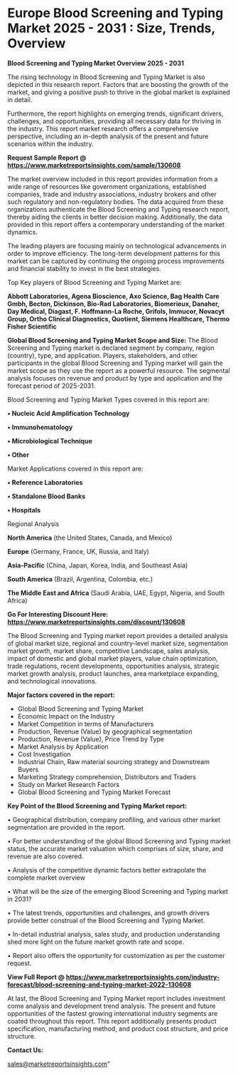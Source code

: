 # Europe Blood Screening and Typing Market 2025 - 2031 : Size, Trends, Overview

<Strong> Blood Screening and Typing Market Overview 2025 - 2031</strong>

The rising technology in Blood Screening and Typing Market is also depicted in this research report. Factors that are boosting the growth of the market, and giving a positive push to thrive in the global market is explained in detail.

Furthermore, the report highlights on emerging trends, significant drivers, challenges, and opportunities, providing all necessary data for thriving in the industry. This report market research offers a comprehensive perspective, including an in-depth analysis of the present and future scenarios within the industry.

<strong>Request Sample Report @ <a href=https://www.marketreportsinsights.com/sample/130608>https://www.marketreportsinsights.com/sample/130608</a></strong>

The market overview included in this report provides information from a wide range of resources like government organizations, established companies, trade and industry associations, industry brokers and other such regulatory and non-regulatory bodies. The data acquired from these organizations authenticate the Blood Screening and Typing research report, thereby aiding the clients in better decision making. Additionally, the data provided in this report offers a contemporary understanding of the market dynamics.

The leading players are focusing mainly on technological advancements in order to improve efficiency. The long-term development patterns for this market can be captured by continuing the ongoing process improvements and financial stability to invest in the best strategies.

Top Key players of Blood Screening and Typing Market are:

<strong>Abbott Laboratories, Agena Bioscience, Axo Science, Bag Health Care Gmbh, Becton, Dickinson, Bio-Rad Laboratories, Biomerieux, Danaher, Day Medical, Diagast, F. Hoffmann-La Roche, Grifols, Immucor, Novacyt Group, Ortho Clinical Diagnostics, Quotient, Siemens Healthcare, Thermo Fisher Scientific</strong>

<strong><b>Global Blood Screening and Typing Market Scope and Size:</b></strong>
The Blood Screening and Typing market is declared segment by company, region (country), type, and application. Players, stakeholders, and other participants in the global Blood Screening and Typing market will gain the market scope as they use the report as a powerful resource. The segmental analysis focuses on revenue and product by type and application and the forecast period of 2025-2031.

Blood Screening and Typing Market Types covered in this report are:

<strong>• Nucleic Acid Amplification Technology

• Immunohematology

• Microbiological Technique

• Other</strong>

Market Applications covered in this report are:

<strong>• Reference Laboratories

• Standalone Blood Banks

• Hospitals</strong> 

Regional Analysis

<strong>North America</strong> (the United States, Canada, and Mexico)

<strong>Europe</strong> (Germany, France, UK, Russia, and Italy)

<strong>Asia-Pacific</strong> (China, Japan, Korea, India, and Southeast Asia)

<strong>South America</strong> (Brazil, Argentina, Colombia, etc.)

<strong>The Middle East and Africa</strong> (Saudi Arabia, UAE, Egypt, Nigeria, and South Africa)

<strong>Go For Interesting Discount Here: <a href=https://www.marketreportsinsights.com/discount/130608>https://www.marketreportsinsights.com/discount/130608</a></strong>

The Blood Screening and Typing market report provides a detailed analysis of global market size, regional and country-level market size, segmentation market growth, market share, competitive Landscape, sales analysis, impact of domestic and global market players, value chain optimization, trade regulations, recent developments, opportunities analysis, strategic market growth analysis, product launches, area marketplace expanding, and technological innovations.

<strong><b>Major factors covered in the report:</b></strong>
<ul>
  <li>Global Blood Screening and Typing Market </li>
  <li>Economic Impact on the Industry</li>
  <li>Market Competition in terms of Manufacturers</li>
  <li>Production, Revenue (Value) by geographical segmentation</li>
  <li>Production, Revenue (Value), Price Trend by Type</li>
  <li>Market Analysis by Application</li>
  <li>Cost Investigation</li>
  <li>Industrial Chain, Raw material sourcing strategy and Downstream Buyers</li>
  <li>Marketing Strategy comprehension, Distributors and Traders</li>
  <li>Study on Market Research Factors</li>
  <li>Global Blood Screening and Typing Market Forecast</li>
</ul>

<strong><b>Key Point of the Blood Screening and Typing Market report:</b></strong>

• Geographical distribution, company profiling, and various other market segmentation are provided in the report.

• For better understanding of the global Blood Screening and Typing market status, the accurate market valuation which comprises of size, share, and revenue are also covered.

• Analysis of the competitive dynamic factors better extrapolate the complete market overview

• What will be the size of the emerging Blood Screening and Typing market in 2031?

• The latest trends, opportunities and challenges, and growth drivers provide better construal of the Blood Screening and Typing Market.

• In-detail industrial analysis, sales study, and production understanding shed more light on the future market growth rate and scope.

• Report also offers the opportunity for customization as per the customer request.

<strong><b>View Full Report @ <a href=https://www.marketreportsinsights.com/industry-forecast/blood-screening-and-typing-market-2022-130608>https://www.marketreportsinsights.com/industry-forecast/blood-screening-and-typing-market-2022-130608</a></b></strong>


At last, the Blood Screening and Typing Market report includes investment come analysis and development trend analysis. The present and future opportunities of the fastest growing international industry segments are coated throughout this report. This report additionally presents product specification, manufacturing method, and product cost structure, and price structure.

<strong>Contact Us:</strong>

sales@marketreportsinsights.com"
